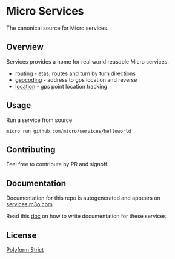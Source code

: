 # Micro Services

The canonical source for Micro services.

## Overview

Services provides a home for real world reusable Micro services.

- [routing](routing) - etas, routes and turn by turn directions
- [geocoding](geocoding) - address to gps location and reverse
- [location](location) - gps point location tracking

## Usage

Run a service from source

```
micro run github.com/micro/services/helloworld
```

## Contributing

Feel free to contribute by PR and signoff.

## Documentation

Documentation for this repo is autogenerated and appears on [services.m3o.com](https://services.m3o.com)

Read this [doc](cmd/docgen/README.md) on how to write documentation for these services.

## License

[Polyform Strict](https://polyformproject.org/licenses/strict/1.0.0/)

